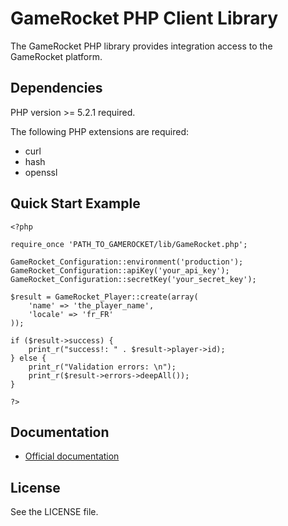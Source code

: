 # GameRocket PHP Client Library

The GameRocket PHP library provides integration access to the GameRocket platform.

## Dependencies

PHP version >= 5.2.1 required.

The following PHP extensions are required:

* curl
* hash
* openssl

## Quick Start Example

    <?php

    require_once 'PATH_TO_GAMEROCKET/lib/GameRocket.php';

    GameRocket_Configuration::environment('production');
    GameRocket_Configuration::apiKey('your_api_key');
    GameRocket_Configuration::secretKey('your_secret_key');

    $result = GameRocket_Player::create(array(
        'name' => 'the_player_name',
        'locale' => 'fr_FR'
    ));

    if ($result->success) {
        print_r("success!: " . $result->player->id);
    } else {
        print_r("Validation errors: \n");
        print_r($result->errors->deepAll());
    }

    ?>

## Documentation

 * [Official documentation](https://www.gamerockets.io/docs/php)

## License

See the LICENSE file.
